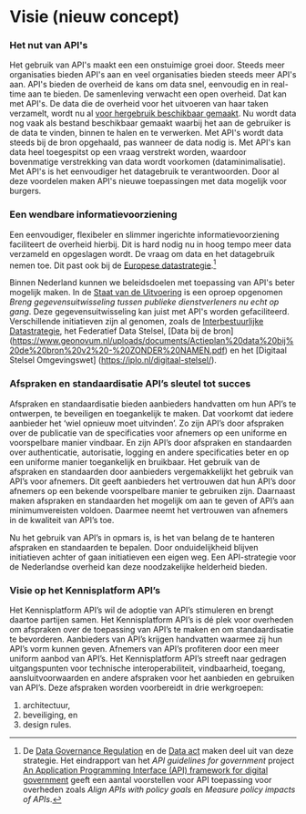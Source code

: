 # Visie (nieuw concept)

### Het nut van API's
Het gebruik van API's maakt een een onstuimige groei door. Steeds meer organisaties bieden API's aan en veel organisaties bieden steeds meer API's aan. API's bieden de overheid de kans om data snel, eenvoudig en in real-time aan te bieden. De samenleving verwacht een open overheid. Dat kan met API's. De data die de overheid voor het uitvoeren van haar taken verzamelt, wordt nu al [voor hergebruik beschikbaar gemaakt](https://data.overheid.nl/). Nu wordt data nog vaak als bestand beschikbaar gemaakt waarbij het aan de gebruiker is de data te vinden, binnen te halen en te verwerken. Met API's wordt data steeds bij de bron opgehaald, pas wanneer de data nodig is. Met API's kan data heel toegespitst op een vraag verstrekt worden, waardoor bovenmatige verstrekking van data wordt voorkomen (dataminimalisatie). Met API's is het eenvoudiger het datagebruik te verantwoorden. Door al deze voordelen maken API's nieuwe toepassingen met data mogelijk voor burgers.

### Een wendbare informatievoorziening
Een eenvoudiger, flexibeler en slimmer ingerichte informatievoorziening faciliteert de overheid hierbij. Dit is hard nodig nu in hoog tempo meer data verzameld en opgeslagen wordt. De vraag om data en het datagebruik nemen toe. Dit past ook bij de [Europese datastrategie](https://commission.europa.eu/strategy-and-policy/priorities-2019-2024/europe-fit-digital-age/european-data-strategy_en).[^1]

Binnen Nederland kunnen we beleidsdoelen met toepassing van API's beter mogelijk maken. In de [Staat van de Uitvoering](https://staatvandeuitvoering.nl/) is een oproep opgenomen _Breng gegevensuitwisseling tussen publieke dienstverleners nu echt op gang_. Deze gegevensuitwisseling kan juist met API's worden gefaciliteerd. Verschillende initiatieven zijn al genomen, zoals de [Interbestuurlijke Datastrategie](https://realisatieibds.pleio.nl/), het Federatief Data Stelsel, [Data bij de bron] (https://www.geonovum.nl/uploads/documents/Actieplan%20data%20bij%20de%20bron%20v2%20-%20ZONDER%20NAMEN.pdf) en het [Digitaal Stelsel Omgevingswet] (https://iplo.nl/digitaal-stelsel/). 

### Afspraken en standaardisatie API’s sleutel tot succes
Afspraken en standaardisatie bieden aanbieders handvatten om hun API’s te ontwerpen, te beveiligen en toegankelijk te maken. Dat voorkomt dat iedere aanbieder het ‘wiel opnieuw moet uitvinden’. Zo zijn API’s door afspraken over de publicatie van de specificaties voor afnemers op een uniforme en voorspelbare manier vindbaar. En zijn API’s door afspraken en standaarden over authenticatie, autorisatie, logging en andere specificaties beter en op een uniforme manier toegankelijk en bruikbaar. Het gebruik van de afspraken en standaarden door aanbieders vergemakkelijkt het gebruik van API’s voor afnemers. Dit geeft aanbieders het vertrouwen dat hun API’s door afnemers op een bekende voorspelbare manier te gebruiken zijn. Daarnaast maken afspraken en standaarden het mogelijk om aan te geven of API’s aan minimumvereisten voldoen. Daarmee neemt het vertrouwen van afnemers in de kwaliteit van API’s toe.

Nu het gebruik van API’s in opmars is, is het van belang de te hanteren afspraken en standaarden te bepalen. Door onduidelijkheid blijven initiatieven achter of gaan initiatieven een eigen weg. Een API-strategie voor de Nederlandse overheid kan deze noodzakelijke helderheid bieden.

### Visie op het Kennisplatform API’s
Het Kennisplatform API’s wil de adoptie van API’s stimuleren en brengt daartoe partijen samen. Het Kennisplatform API’s is dé plek voor overheden om afspraken over de toepassing van API’s te maken en om standaardisatie te bevorderen. Aanbieders van API’s krijgen handvatten waarmee zij hun API’s vorm kunnen geven. Afnemers van API’s profiteren door een meer uniform aanbod van API’s. Het Kennisplatform API’s streeft naar gedragen uitgangspunten voor technische interoperabiliteit, vindbaarheid, toegang, aansluitvoorwaarden en andere afspraken voor het aanbieden en gebruiken van API’s. Deze afspraken worden voorbereidt in drie werkgroepen:
1. architectuur,
2. beveiliging, en
3. design rules.


[^1]: De [Data Governance Regulation](https://digital-strategy.ec.europa.eu/en/policies/data-governance-act) en de [Data act](https://digital-strategy.ec.europa.eu/en/policies/data-act) maken deel uit van deze strategie. Het eindrapport van het _API guidelines for government_ project [An Application Programming Interface (API) framework for digital government](https://op.europa.eu/en/publication-detail/-/publication/0e262d9b-ca32-11ea-adf7-01aa75ed71a1) geeft een aantal voorstellen voor API toepassing voor overheden zoals _Align APIs with policy goals_ en _Measure policy impacts of APIs_.
